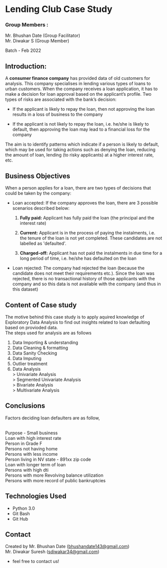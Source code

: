 # Lending Club Case Study

### Group Members :
Mr. Bhushan Date (Group Facilitator) 
<br> Mr. Diwakar S (Group Member)

Batch - Feb 2022

## Introduction:

A **consumer finance company** has provided data of old customers for analysis. This company specialises in lending various types of loans to urban customers. When the company receives a loan application, it has to make a decision for loan approval based on the applicant’s profile. Two types of risks are associated with the bank’s decision:
 - If the applicant is likely to repay the loan, then not approving the loan results in a loss of business to the company

 - If the applicant is not likely to repay the loan, i.e. he/she is likely to default, then approving the loan may lead to a financial loss for the company

The aim is to identify patterns which indicate if a person is likely to default, which may be used for taking actions such as denying the loan, reducing the amount of loan, lending (to risky applicants) at a higher interest rate, etc.

## Business Objectives
When a person applies for a loan, there are two types of decisions that could be taken by the company:

- Loan accepted: If the company approves the loan, there are 3 possible scenarios described below:

     1. **Fully paid:** Applicant has fully paid the loan (the principal and the interest rate)

     2. **Current:** Applicant is in the process of paying the instalments, i.e. the tenure of the loan is not yet completed. These candidates are not labelled as 'defaulted'.

     3. **Charged-off:** Applicant has not paid the instalments in due time for a long period of time, i.e. he/she has defaulted on the loan 

- Loan rejected: The company had rejected the loan (because the candidate does not meet their requirements etc.). Since the loan was rejected, there is no transactional history of those applicants with the company and so this data is not available with the company (and thus in this dataset)

## Content of Case study
The motive behind this case study is to apply aquired knowledge of Exploratory Data Analysis to find out insights related to loan defaulting based on provioded data.
<br>The steps used for analysis are as follows

1. Data Importing & understanding
2. Data Cleaning & formatting
3. Data Sanity Checking
4. Data Imputing
5. Outlier treatment
6. Data Analysis<br>
           > Univariate Analysis <br>
           > Segmented Univariate Analysis<br>
           > Bivariate Analysis<br>
           > Multivariate Analysis<br>

## Conclusions

Factors deciding loan defaulters are as follow,
 
<br>Purpose - Small business 
<br>Loan with high interest rate
<br>Person in Grade F
<br>Persons not having home
<br>Persons with less income
<br>Person living in NV state - 891xx zip code
<br>Loan with longer term of loan
<br>Persons with high dti
<br>Persons with more Revolving balance utilization
<br>Persons with more record of public bankruptcies



## Technologies Used
- Python 3.0
- Git Bash
- Git Hub


## Contact
Created by 
Mr. Bhushan Date (bhushandate143@gmail.com)
<br>Mr. Diwakar Suresh (sdiwakar34@gmail.com)

- feel free to contact us!
